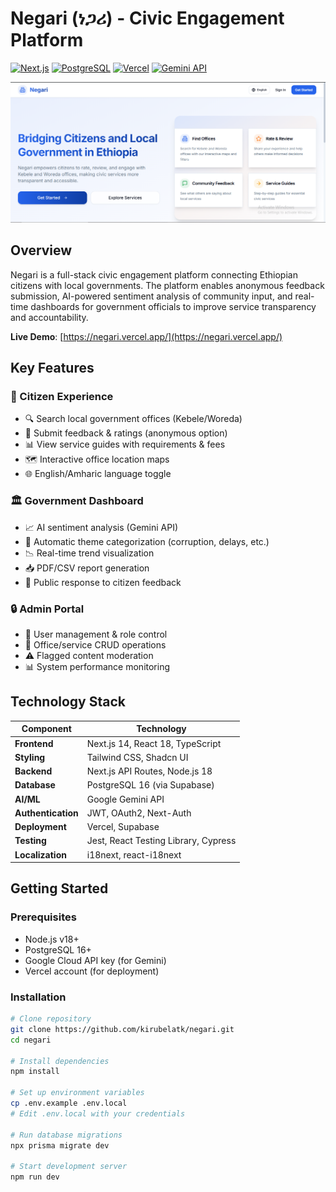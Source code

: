 # Negari (ነጋሪ) - Civic Engagement Platform

[![Next.js](https://img.shields.io/badge/Next.js-13.0+-000000?logo=nextdotjs)](https://nextjs.org/)
[![PostgreSQL](https://img.shields.io/badge/PostgreSQL-16+-4169E1?logo=postgresql)](https://www.postgresql.org/)
[![Vercel](https://img.shields.io/badge/Deployed_on-Vercel-000000?logo=vercel)](https://vercel.com/)
[![Gemini API](https://img.shields.io/badge/AI-Gemini_API-4285F4?logo=google)](https://ai.google.dev/)

<img src="https://github.com/kirubelatk/Negari/blob/main/Negari.png" alt="Negari Platform Interface" width="800">

## Overview
Negari is a full-stack civic engagement platform connecting Ethiopian citizens with local governments. The platform enables anonymous feedback submission, AI-powered sentiment analysis of community input, and real-time dashboards for government officials to improve service transparency and accountability.

**Live Demo**: [https://negari.vercel.app/](https://negari.vercel.app/)

## Key Features

### 👥 Citizen Experience
- 🔍 Search local government offices (Kebele/Woreda)
- 📝 Submit feedback & ratings (anonymous option)
- 📊 View service guides with requirements & fees
- 🗺️ Interactive office location maps
- 🌐 English/Amharic language toggle

### 🏛 Government Dashboard
- 📈 AI sentiment analysis (Gemini API)
- 🧠 Automatic theme categorization (corruption, delays, etc.)
- 📉 Real-time trend visualization
- 📥 PDF/CSV report generation
- 💬 Public response to citizen feedback

### 🔒 Admin Portal
- 👥 User management & role control
- 🏢 Office/service CRUD operations
- ⚠️ Flagged content moderation
- 📊 System performance monitoring

## Technology Stack

| Component              | Technology                           |
|------------------------|--------------------------------------|
| **Frontend**           | Next.js 14, React 18, TypeScript     |
| **Styling**            | Tailwind CSS, Shadcn UI              |
| **Backend**            | Next.js API Routes, Node.js 18       |
| **Database**           | PostgreSQL 16 (via Supabase)         |
| **AI/ML**              | Google Gemini API                    |
| **Authentication**     | JWT, OAuth2, Next-Auth              |
| **Deployment**         | Vercel, Supabase                     |
| **Testing**            | Jest, React Testing Library, Cypress |
| **Localization**       | i18next, react-i18next               |

## Getting Started

### Prerequisites
- Node.js v18+
- PostgreSQL 16+
- Google Cloud API key (for Gemini)
- Vercel account (for deployment)

### Installation
```bash
# Clone repository
git clone https://github.com/kirubelatk/negari.git
cd negari

# Install dependencies
npm install

# Set up environment variables
cp .env.example .env.local
# Edit .env.local with your credentials

# Run database migrations
npx prisma migrate dev

# Start development server
npm run dev
